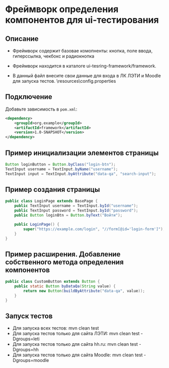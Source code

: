 # Фреймворк определения компонентов для ui-тестирования

## Описание
* Фреймворк содержит базовае комопненты: кнопка, поле ввода, гиперссылка, чекбокс и радиокнопка

* Фреймворк находится в каталоге ui-tesring-framework/framework.

* В данный файл внесите свои данные для входа в ЛК ЛЭТИ и Moodle для запуска тестов.
\resources\config.properties

## Подключение
Добавьте зависимость в `pom.xml`:

```xml
<dependency>
    <groupId>org.example</groupId>
    <artifactId>framework</artifactId>
    <version>1.0-SNAPSHOT</version>
</dependency>
```

## Пример инициализации элементов страницы

```java
Button loginButton = Button.byClass("login-btn");
TextInput username = TextInput.byName("username");
TextInput input = TextInput.byAttribute("data-qa", "search-input");
```

## Пример создания страницы

```java
public class LoginPage extends BasePage {
    public TextInput username = TextInput.byId("username");
    public TextInput password = TextInput.byId("password");
    public Button loginBtn = Button.byText("Войти");

    public LoginPage() {
        super("https://example.com/login", "//form[@id='login-form']");
    }
}
```

## Пример расширения. Добавление собственного метода определения компонентов

```java
public class CustomButton extends Button {
    public static Button byDataQa(String value) {
        return new Button(buildByAttribute("data-qa", value));
    }
}
```

## Запуск тестов
* Для запуска всех тестов: mvn clean test
* Для запуска тестов только для сайта ЛЭТИ: mvn clean test -Dgroups=leti
* Для запуска тестов только для сайта hh.ru: mvn clean test -Dgroups=hh
* Для запуска тестов только для сайта Moodle: mvn clean test -Dgroups=moodle